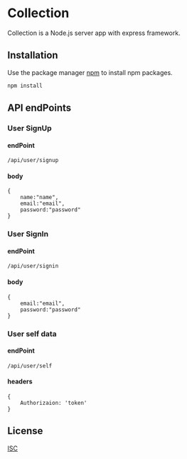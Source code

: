 # Collection

Collection is a Node.js server app with express framework.

## Installation

Use the package manager [npm](https://www.npmjs.com/) to install npm packages.

```bash
npm install
```

## API endPoints

### User SignUp
#### endPoint
```
/api/user/signup
```
#### body
```
{
    name:"name",
    email:"email",
    password:"password"
}
```

### User SignIn
#### endPoint
```
/api/user/signin
```
#### body
```
{
    email:"email",
    password:"password"
}
```

### User self data
#### endPoint
```
/api/user/self
```
#### headers
```
{
    Authorizaion: 'token'
}
```

## License
[ISC](https://isc.org/)